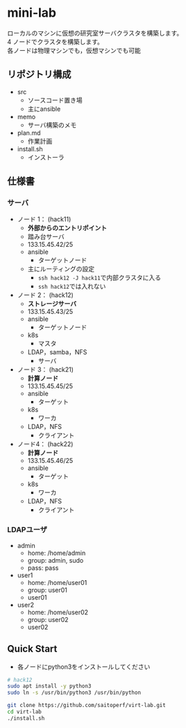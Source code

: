 # mini-lab
ローカルのマシンに仮想の研究室サーバクラスタを構築します。<br>
4 ノードでクラスタを構築します。<br>
各ノードは物理マシンでも，仮想マシンでも可能


## リポジトリ構成
- src
    - ソースコード置き場
    - 主にansible
- memo
    - サーバ構築のメモ
- plan.md
    - 作業計画
- install.sh
    - インストーラ

## 仕様書
### サーバ
- ノード 1： (hack11)
    - **外部からのエントリポイント**
    - 踏み台サーバ
    - 133.15.45.42/25
    - ansible
        - ターゲットノード
    - 主にルーティングの設定
        - `ssh hack12 -J hack11`で内部クラスタに入る
        - `ssh hack12`では入れない
- ノード 2： (hack12)
    - **ストレージサーバ**
    - 133.15.45.43/25
    - ansible
        - ターゲットノード
    - k8s 
        - マスタ
    - LDAP，samba，NFS
        - サーバ
- ノード 3： (hack21)
    - **計算ノード**
    - 133.15.45.45/25
    - ansible 
        - ターゲット
    - k8s 
        - ワーカ
    - LDAP，NFS
        - クライアント
- ノード4： (hack22)
    - **計算ノード**
    - 133.15.45.46/25
    - ansible 
        - ターゲット
    - k8s 
        - ワーカ
    - LDAP，NFS
        - クライアント

### LDAPユーザ
- admin
    - home: /home/admin
    - group: admin, sudo
    - pass: pass
- user1
    - home: /home/user01
    - group: user01
    - user01
- user2
    - home: /home/user02
    - group: user02
    - user02

## Quick Start
- 各ノードにpython3をインストールしてください
```sh
# hack12
sudo apt install -y python3
sudo ln -s /usr/bin/python3 /usr/bin/python
```

```sh
git clone https://github.com/saitoperf/virt-lab.git
cd virt-lab
./install.sh
```